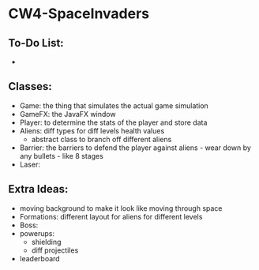 # CW4-SpaceInvaders

## To-Do List:
- 

## Classes:
- Game: the thing that simulates the actual game simulation
- GameFX: the JavaFX window
- Player: to determine the stats of the player and store data
- Aliens: diff types for diff levels health values
    - abstract class to branch off different aliens
- Barrier: the barriers to defend the player against aliens
      - wear down by any bullets
      - like 8 stages 
- Laser: 


## Extra Ideas:
- moving background to make it look like moving through space
- Formations: different layout for aliens for different levels
- Boss:
- powerups:
  - shielding
  - diff projectiles
- leaderboard
